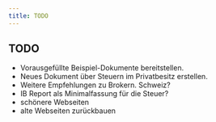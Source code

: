 ```yaml
---
title: TODO
---
```



TODO
----

- Vorausgefüllte Beispiel-Dokumente bereitstellen.
- Neues Dokument über Steuern im Privatbesitz erstellen.
- Weitere Empfehlungen zu Brokern. Schweiz?
- IB Report als Minimalfassung für die Steuer?
- schönere Webseiten
- alte Webseiten zurückbauen

